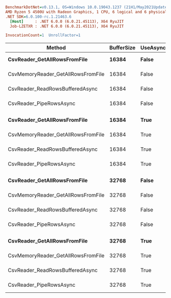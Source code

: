 ``` ini

BenchmarkDotNet=v0.13.1, OS=Windows 10.0.19043.1237 (21H1/May2021Update)
AMD Ryzen 5 4500U with Radeon Graphics, 1 CPU, 6 logical and 6 physical cores
.NET SDK=6.0.100-rc.1.21463.6
  [Host]     : .NET 6.0.0 (6.0.21.45113), X64 RyuJIT
  Job-LZETXR : .NET 6.0.0 (6.0.21.45113), X64 RyuJIT

InvocationCount=1  UnrollFactor=1  

```
|                             Method | BufferSize | UseAsync |     Mean |    Error |   StdDev |   Median | Ratio | RatioSD |       Gen 0 |      Gen 1 |      Gen 2 | Allocated |
|----------------------------------- |----------- |--------- |---------:|---------:|---------:|---------:|------:|--------:|------------:|-----------:|-----------:|----------:|
|       **CsvReader_GetAllRowsFromFile** |      **16384** |    **False** |  **5.159 s** | **0.3866 s** | **1.1399 s** |  **5.096 s** |  **1.00** |    **0.00** | **287000.0000** |          **-** |          **-** |    **574 MB** |
| CsvMemoryReader_GetAllRowsFromFile |      16384 |    False |  4.795 s | 0.3512 s | 1.0243 s |  4.593 s |  0.98 |    0.32 | 252000.0000 |          - |          - |    505 MB |
|    CsvReader_ReadRowsBufferedAsync |      16384 |    False | 11.131 s | 0.5835 s | 1.7206 s | 11.841 s |  2.25 |    0.55 |  97000.0000 | 33000.0000 |  1000.0000 |    591 MB |
|            CsvReader_PipeRowsAsync |      16384 |    False |  9.853 s | 0.4253 s | 1.2540 s | 10.296 s |  2.02 |    0.59 | 130000.0000 | 65000.0000 | 19000.0000 |    643 MB |
|                                    |            |          |          |          |          |          |       |         |             |            |            |           |
|       **CsvReader_GetAllRowsFromFile** |      **16384** |     **True** |  **6.021 s** | **0.3870 s** | **1.1411 s** |  **6.222 s** |  **1.00** |    **0.00** | **287000.0000** |          **-** |          **-** |    **575 MB** |
| CsvMemoryReader_GetAllRowsFromFile |      16384 |     True |  7.223 s | 0.3959 s | 1.1674 s |  7.369 s |  1.25 |    0.32 | 253000.0000 |          - |          - |    506 MB |
|    CsvReader_ReadRowsBufferedAsync |      16384 |     True | 11.603 s | 0.5664 s | 1.6702 s | 12.203 s |  2.00 |    0.50 |  97000.0000 | 33000.0000 |  1000.0000 |    591 MB |
|            CsvReader_PipeRowsAsync |      16384 |     True |  8.974 s | 0.6146 s | 1.8120 s |  9.260 s |  1.54 |    0.42 | 122000.0000 | 61000.0000 | 20000.0000 |    640 MB |
|                                    |            |          |          |          |          |          |       |         |             |            |            |           |
|       **CsvReader_GetAllRowsFromFile** |      **32768** |    **False** |  **3.747 s** | **0.2340 s** | **0.6900 s** |  **3.712 s** |  **1.00** |    **0.00** | **286000.0000** |          **-** |          **-** |    **574 MB** |
| CsvMemoryReader_GetAllRowsFromFile |      32768 |    False |  3.740 s | 0.2027 s | 0.5913 s |  3.527 s |  1.03 |    0.25 | 252000.0000 |          - |          - |    505 MB |
|    CsvReader_ReadRowsBufferedAsync |      32768 |    False |  6.614 s | 0.3223 s | 0.9452 s |  6.605 s |  1.82 |    0.43 |  97000.0000 | 34000.0000 |  1000.0000 |    590 MB |
|            CsvReader_PipeRowsAsync |      32768 |    False |  7.160 s | 0.3483 s | 1.0270 s |  7.351 s |  1.96 |    0.40 | 129000.0000 | 64000.0000 | 18000.0000 |    641 MB |
|                                    |            |          |          |          |          |          |       |         |             |            |            |           |
|       **CsvReader_GetAllRowsFromFile** |      **32768** |     **True** |  **3.482 s** | **0.1803 s** | **0.5316 s** |  **3.333 s** |  **1.00** |    **0.00** | **287000.0000** |          **-** |          **-** |    **574 MB** |
| CsvMemoryReader_GetAllRowsFromFile |      32768 |     True |  3.756 s | 0.1437 s | 0.4170 s |  3.672 s |  1.11 |    0.19 | 252000.0000 |          - |          - |    505 MB |
|    CsvReader_ReadRowsBufferedAsync |      32768 |     True |  6.899 s | 0.3092 s | 0.9116 s |  6.712 s |  2.02 |    0.40 |  97000.0000 | 33000.0000 |  1000.0000 |    590 MB |
|            CsvReader_PipeRowsAsync |      32768 |     True |  6.057 s | 0.1566 s | 0.4594 s |  6.095 s |  1.78 |    0.28 | 121000.0000 | 60000.0000 | 19000.0000 |    639 MB |
